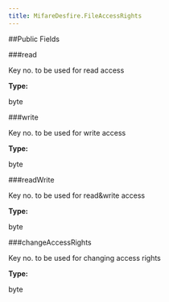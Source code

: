 ```yaml
---
title: MifareDesfire.FileAccessRights
---
```




##Public Fields

###read

Key no. to be used for read access

**Type:**

byte

###write

Key no. to be used for write access

**Type:**

byte

###readWrite

Key no. to be used for read&write access

**Type:**

byte

###changeAccessRights

Key no. to be used for changing access rights

**Type:**

byte


